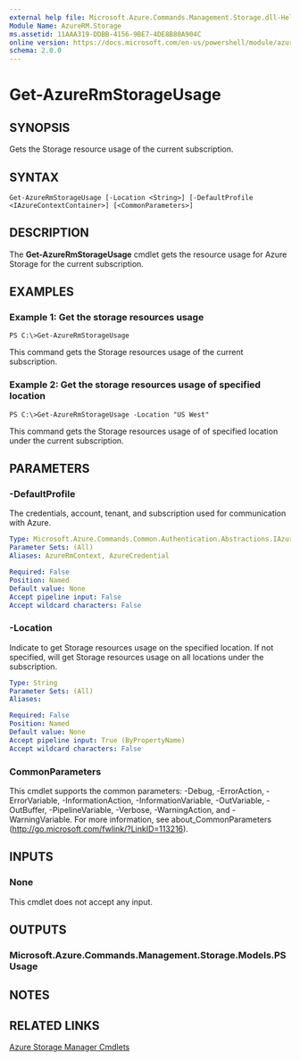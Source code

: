 ```yaml
---
external help file: Microsoft.Azure.Commands.Management.Storage.dll-Help.xml
Module Name: AzureRM.Storage
ms.assetid: 11AAA319-DDBB-4156-9BE7-4DE8B80A904C
online version: https://docs.microsoft.com/en-us/powershell/module/azurerm.storage/get-azurermstorageusage
schema: 2.0.0
---
```


# Get-AzureRmStorageUsage

## SYNOPSIS
Gets the Storage resource usage of the current subscription.

## SYNTAX

```
Get-AzureRmStorageUsage [-Location <String>] [-DefaultProfile <IAzureContextContainer>] [<CommonParameters>]
```

## DESCRIPTION
The **Get-AzureRmStorageUsage** cmdlet gets the resource usage for Azure Storage for the current subscription.

## EXAMPLES

### Example 1: Get the storage resources usage 
```
PS C:\>Get-AzureRmStorageUsage
```

This command gets the Storage resources usage of the current subscription.

### Example 2: Get the storage resources usage of specified location
```
PS C:\>Get-AzureRmStorageUsage -Location "US West"
```

This command gets the Storage resources usage of of specified location under the current subscription.

## PARAMETERS

### -DefaultProfile
The credentials, account, tenant, and subscription used for communication with Azure.

```yaml
Type: Microsoft.Azure.Commands.Common.Authentication.Abstractions.IAzureContextContainer
Parameter Sets: (All)
Aliases: AzureRmContext, AzureCredential

Required: False
Position: Named
Default value: None
Accept pipeline input: False
Accept wildcard characters: False
```

### -Location
Indicate to get Storage resources usage on the specified location.
If not specified, will get Storage resources usage on all locations under the subscription.

```yaml
Type: String
Parameter Sets: (All)
Aliases: 

Required: False
Position: Named
Default value: None
Accept pipeline input: True (ByPropertyName)
Accept wildcard characters: False
```

### CommonParameters
This cmdlet supports the common parameters: -Debug, -ErrorAction, -ErrorVariable, -InformationAction, -InformationVariable, -OutVariable, -OutBuffer, -PipelineVariable, -Verbose, -WarningAction, and -WarningVariable. For more information, see about_CommonParameters (http://go.microsoft.com/fwlink/?LinkID=113216).

## INPUTS

### None
This cmdlet does not accept any input.

## OUTPUTS

### Microsoft.Azure.Commands.Management.Storage.Models.PSUsage

## NOTES

## RELATED LINKS

[Azure Storage Manager Cmdlets](./AzureRM.Storage.md)


